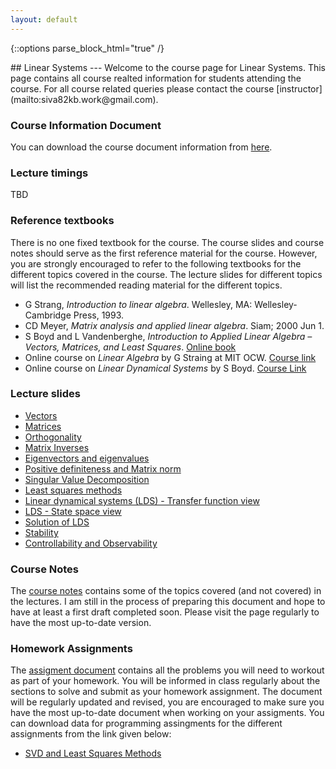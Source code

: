 ```yaml
---
layout: default
---
```

{::options parse_block_html="true" /}
<div class="well">
## Linear Systems
---
Welcome to the course page for Linear Systems. This page contains all course realted information for students attending the course. For all course related queries please contact the course [instructor](mailto:siva82kb.work@gmail.com).


### Course Information Document
You can download the course document information from [here]({{site.baseurl}}/teaching/ls/course_info.pdf).


### Lecture timings
TBD

### Reference textbooks
There is no one fixed textbook for the course. The course slides and course notes should serve as the first reference material for the course. However, you are strongly encouraged to refer to the following textbooks for the different topics covered in the course. The lecture slides for different topics will list the recommended reading material for the different topics.

- G Strang, _Introduction to linear algebra_. Wellesley, MA: Wellesley-Cambridge Press, 1993.
- CD Meyer, _Matrix analysis and applied linear algebra_. Siam; 2000 Jun 1.
- S Boyd and L Vandenberghe, _Introduction to Applied Linear Algebra – Vectors, Matrices, and Least Squares_. [Online book](https://web.stanford.edu/~boyd/vmls/)
- Online course on _Linear Algebra_ by G Straing at MIT OCW. [Course link](https://goo.gl/VUy64k)
- Online course on _Linear Dynamical Systems_ by S Boyd. [Course Link](https://see.stanford.edu/Course/EE263)


### Lecture slides
- [Vectors]({{site.baseurl}}/teaching/ls/lectures/vectors.pdf)
- [Matrices]({{site.baseurl}}/teaching/ls/lectures/matrices.pdf)
- [Orthogonality]({{site.baseurl}}/teaching/ls/lectures/orthogonality.pdf)
- [Matrix Inverses]({{site.baseurl}}/teaching/ls/lectures/matrixinverses.pdf)
- [Eigenvectors and eigenvalues]({{site.baseurl}}/teaching/ls/lectures/eigenvalvec.pdf)
- [Positive definiteness and Matrix norm]({{site.baseurl}}/teaching/ls/lectures/pdmatnorm.pdf)
- [Singular Value Decomposition]({{site.baseurl}}/teaching/ls/lectures/svd.pdf)
- [Least squares methods]({{site.baseurl}}/teaching/ls/lectures/leastsquares.pdf)
- [Linear dynamical systems (LDS) - Transfer function view]({{site.baseurl}}/teaching/ls/lectures/ldstfview.pdf)
- [LDS - State space view]({{site.baseurl}}/teaching/ls/lectures/ldsss.pdf)
- [Solution of LDS]({{site.baseurl}}/teaching/ls/lectures/ldssol.pdf)
- [Stability]({{site.baseurl}}/teaching/ls/lectures/stability.pdf)
- [Controllability and Observability]({{site.baseurl}}/teaching/ls/lectures/contobs.pdf)


### Course Notes
The [course notes]({{site.baseurl}}/teaching/ls/lsnotes.pdf) contains some of the topics covered (and not covered) in the lectures. I am still in the process of preparing this document and hope to have at least a first draft completed soon. Please visit the page regularly to have the most up-to-date version.

### Homework Assignments
The [assigment document]({{site.baseurl}}/teaching/ls/assignment.pdf) contains all the problems you will need to workout as part of your homework. You will be informed in class regularly about the sections to solve and submit as your homework assignment. The document will be regularly updated and revised, you are encouraged to make sure you have the most up-to-date document when working on your assigments. You can download data for programming assingments for the different assignments from the link given below:
- [SVD and Least Squares Methods]({{site.baseurl}}/teaching/ls/data/ls.zip)

</div>
